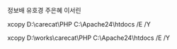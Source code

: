 정보배 유호경 주은혜 이서린


xcopy D:\carecat\PHP C:\Apache24\htdocs /E /Y

xcopy D:\works\carecat\PHP C:\Apache24\htdocs /E /Y
